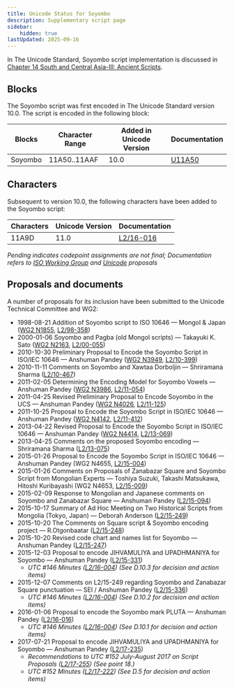 ```yaml
---
title: Unicode Status for Soyombo
description: Supplementary script page
sidebar:
    hidden: true
lastUpdated: 2025-09-16
---
```


In The Unicode Standard, Soyombo script implementation is discussed in [Chapter 14 South and Central Asia-III: Ancient Scripts](http://www.unicode.org/versions/latest/ch14.pdf).

## Blocks

The Soyombo script was first encoded in The Unicode Standard version 10.0. The script is encoded in the following block:

| Blocks | Character Range | Added in Unicode Version | Documentation |
| ------ | --------------- | ------------------------ | ------------- |
| Soyombo   |  11A50..11AAF  |  10.0  |  [U11A50](http://www.unicode.org/charts/PDF/U11A50.pdf)  |

## Characters

Subsequent to version 10.0, the following characters have been added to the Soyombo script:

| Characters  |  Unicode Version  |  Documentation  |
| ----------- | ----------------- | --------------- |
| 11A9D  |  11.0  | [L2/16-016](http://www.unicode.org/cgi-bin/GetMatchingDocs.pl?L2/16-016)  |

__Pending_ indicates codepoint assignments are not final; _Documentation_ refers to [ISO Working Group](https://www.unicode.org/wg2/) and [Unicode](http://www.unicode.org) proposals_

## Proposals and documents

A number of proposals for its inclusion have been submitted to the Unicode Technical Committee and WG2:
- 1998-08-21 Addition of Soyombo script to ISO 10646 — Mongol &amp; Japan ([WG2 N1855](https://www.unicode.org/wg2/docs/n1855.pdf), [L2/98-358](http://www.unicode.org/L2/L1998/98358-n1855-soyombo.pdf))
- 2000-01-06 Soyombo and Pagba (old Mongol scripts) — Takayuki K. Sato ([WG2 N2163](https://www.unicode.org/wg2/docs/n2163.pdf), [L2/00-055](http://www.unicode.org/cgi-bin/GetMatchingDocs.pl?L2/00-055))
- 2010-10-30 Preliminary Proposal to Encode the Soyombo Script in ISO/IEC 10646 — Anshuman Pandey ([WG2 N3949](https://www.unicode.org/wg2/docs/n3949.pdf), [L2/10-399](http://www.unicode.org/cgi-bin/GetMatchingDocs.pl?L2/10-399))
- 2010-11-11 Comments on Soyombo and Xawtaa Dorboljin — Shriramana Sharma ([L2/10-467](http://www.unicode.org/cgi-bin/GetMatchingDocs.pl?L2/10-467))
- 2011-02-05 Determining the Encoding Model for Soyombo Vowels — Anshuman Pandey ([WG2 N3986](https://www.unicode.org/wg2/docs/n3986.pdf), [L2/11-054](http://www.unicode.org/cgi-bin/GetMatchingDocs.pl?L2/11-054))
- 2011-04-25 Revised Preliminary Proposal to Encode Soyombo in the UCS — Anshuman Pandey ([WG2 N4026](https://www.unicode.org/wg2/docs/n4026.pdf), [L2/11-125](http://www.unicode.org/cgi-bin/GetMatchingDocs.pl?L2/11-125))
- 2011-10-25 Proposal to Encode the Soyombo Script in ISO/IEC 10646 — Anshuman Pandey ([WG2 N4142](https://www.unicode.org/wg2/docs/n4142.pdf), [L2/11-412](http://www.unicode.org/cgi-bin/GetMatchingDocs.pl?L2/11-412))
- 2013-04-22 Revised Proposal to Encode the Soyombo Script in ISO/IEC 10646 — Anshuman Pandey ([WG2 N4414](https://www.unicode.org/wg2/docs/n4414.pdf), [L2/13-069](http://www.unicode.org/cgi-bin/GetMatchingDocs.pl?L2/13-069))
- 2013-04-25 Comments on the proposed Soyombo encoding — Shriramana Sharma ([L2/13-075](http://www.unicode.org/cgi-bin/GetMatchingDocs.pl?L2/13-075))
- 2015-01-26 Proposal to Encode the Soyombo Script in ISO/IEC 10646 — Anshuman Pandey (WG2 N4655, [L2/15-004](http://www.unicode.org/cgi-bin/GetMatchingDocs.pl?L2/15-004))
- 2015-01-26 Comments on Proposals of Zanabazar Square and Soyombo Script from Mongolian Experts — Toshiya Suzuki, Takashi Matsukawa, Hitoshi Kuribayashi    (WG2 N4653, [L2/15-009](http://www.unicode.org/cgi-bin/GetMatchingDocs.pl?L2/15-009))
- 2015-02-09 Response to Mongolian and Japanese comments on Soyombo and Zanabazar Square — Anshuman Pandey ([L2/15-094](http://www.unicode.org/cgi-bin/GetMatchingDocs.pl?L2/15-094))
- 2015-10-17 Summary of Ad Hoc Meeting on Two Historical Scripts from Mongolia (Tokyo, Japan) — Deborah Anderson ([L2/15-249](http://www.unicode.org/cgi-bin/GetMatchingDocs.pl?L2/15-249))
- 2015-10-20 The Comments on Square script &amp; Soyombo encoding project — R.Otgonbaatar ([L2/15-248](http://www.unicode.org/cgi-bin/GetMatchingDocs.pl?L2/15-248))
- 2015-10-20 Revised code chart and names list for Soyombo — Anshuman Pandey ([L2/15-247](http://www.unicode.org/cgi-bin/GetMatchingDocs.pl?L2/15-247))
- 2015-12-03 Proposal to encode JIHVAMULIYA and UPADHMANIYA for Soyombo — Anshuman Pandey ([L2/15-331](http://www.unicode.org/cgi-bin/GetMatchingDocs.pl?L2/15-331))
  - _UTC #146 Minutes ([L2/16-004](http://www.unicode.org/cgi-bin/GetMatchingDocs.pl?L2/16-004)) (See D.10.3 for decision and action items)_
- 2015-12-07 Comments on L2/15-249 regarding Soyombo and Zanabazar Square punctuation — SEI / Anshuman Pandey ([L2/15-336](http://www.unicode.org/cgi-bin/GetMatchingDocs.pl?L2/15-336))
  - _UTC #146 Minutes ([L2/16-004](http://www.unicode.org/cgi-bin/GetMatchingDocs.pl?L2/16-004)) (See D.10.2 for decision and action items)_
- 2016-01-06 Proposal to encode the Soyombo mark PLUTA — Anshuman Pandey ([L2/16-016](http://www.unicode.org/cgi-bin/GetMatchingDocs.pl?L2/16-016))
  - _UTC #146 Minutes ([L2/16-004](http://www.unicode.org/cgi-bin/GetMatchingDocs.pl?L2/16-004)) (See D.10.1 for decision and action items)_
- 2017-07-21 Proposal to encode JIHVAMULIYA and UPADHMANIYA for Soyombo — Anshuman Pandey ([L2/17-235](http://www.unicode.org/cgi-bin/GetMatchingDocs.pl?L2/17-235))
  - _Recommendations to UTC #152 July-August 2017 on Script Proposals ([L2/17-255](http://www.unicode.org/cgi-bin/GetMatchingDocs.pl?L2/17-255)) (See point 18.)_
  - _UTC #152 Minutes ([L2/17-222](http://www.unicode.org/L2/L2017/17222.htm)) (See D.5 for decision and action items)_
